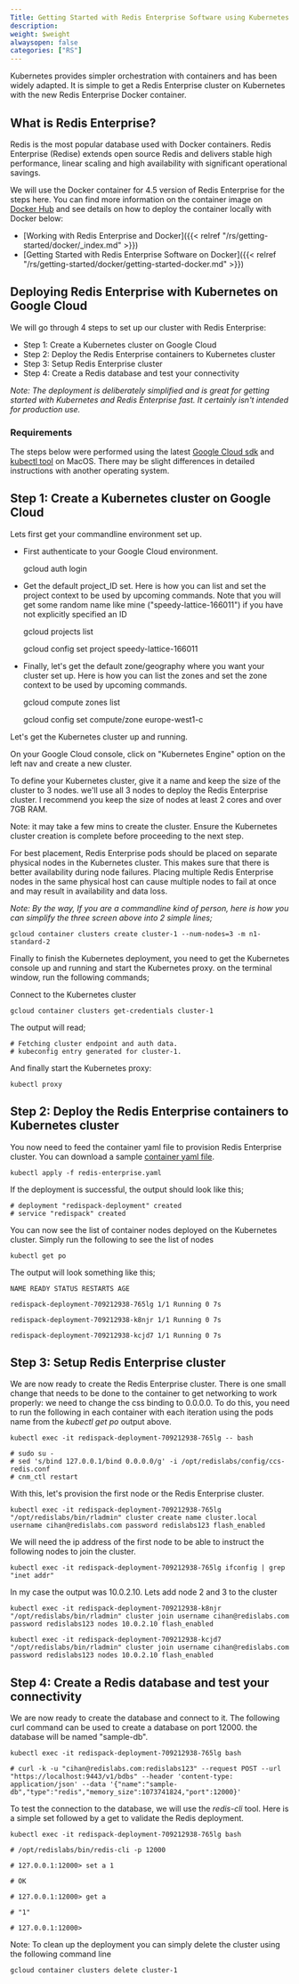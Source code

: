 ```yaml
---
Title: Getting Started with Redis Enterprise Software using Kubernetes
description:
weight: $weight
alwaysopen: false
categories: ["RS"]
---
```

Kubernetes provides simpler orchestration with containers and has been widely adapted. It is simple to get a Redis Enterprise cluster on Kubernetes with the new Redis Enterprise Docker container.

## What is Redis Enterprise?

Redis is the most popular database used with Docker containers. Redis Enterprise (Redise) extends open source Redis and delivers stable high performance, linear scaling and high availability with significant operational savings.

We will use the Docker container for 4.5 version of Redis Enterprise for the steps here. You can find more information on the container image on [Docker Hub](https://hub.docker.com/r/redislabs/redis/) and see details on how to deploy the container locally with Docker below:

-   [Working with Redis Enterprise and Docker]({{< relref "/rs/getting-started/docker/_index.md" >}})
-   [Getting Started with Redis Enterprise Software on Docker]({{< relref "/rs/getting-started/docker/getting-started-docker.md" >}})

## Deploying Redis Enterprise with Kubernetes on Google Cloud

We will go through 4 steps to set up our cluster with Redis Enterprise:

-   Step 1: Create a Kubernetes cluster on Google Cloud
-   Step 2: Deploy the Redis Enterprise containers to Kubernetes cluster
-   Step 3: Setup Redis Enterprise cluster
-   Step 4: Create a Redis database and test your connectivity

_Note: The deployment is deliberately simplified and is great for getting started with Kubernetes and Redis Enterprise fast. It certainly isn't intended for production use._

### Requirements

The steps below were performed using the latest [Google Cloud sdk](https://cloud.google.com/sdk/) and [kubectl tool](https://kubernetes.io/docs/tasks/kubectl/install/) on MacOS. There may be slight differences in detailed instructions with another operating system.

## Step 1: Create a Kubernetes cluster on Google Cloud

Lets first get your commandline environment set up.

-   First authenticate to your Google Cloud environment.

    gcloud auth login

-   Get the default project_ID set. Here is how you can list and set the project context to be used by upcoming commands. Note that you will get some random name like mine ("speedy-lattice-166011") if you have not explicitly specified an ID

    gcloud projects list

    gcloud config set project speedy-lattice-166011

-   Finally, let's get the default zone/geography where you want your cluster set up. Here is how you can list the zones and set the zone context to be used by upcoming commands.

    gcloud compute zones list

    gcloud config set compute/zone europe-west1-c

Let's get the Kubernetes cluster up and running.

On your Google Cloud console, click on "Kubernetes Engine" option on the left nav and create a new cluster.

<!-- Add image -->

To define your Kubernetes cluster, give it a name and keep the size of the cluster to 3 nodes. we'll use all 3 nodes to deploy the Redis Enterprise cluster. I recommend you keep the size of nodes at least 2 cores and over 7GB RAM.

<!-- Add image -->

Note: it may take a few mins to create the cluster. Ensure the Kubernetes cluster creation is complete before proceeding to the next step.

For best placement, Redis Enterprise pods should be placed on separate physical nodes in the Kubernetes cluster. This makes sure that there is better availability during node failures. Placing multiple Redis Enterprise nodes in the same physical host can cause multiple nodes to fail at once and may result in availability and data loss.

<!-- Add image -->

_Note: By the way, If you are a commandline kind of person, here is how you can simplify the three screen above into 2 simple lines;_

    gcloud container clusters create cluster-1 --num-nodes=3 -m n1-standard-2

Finally to finish the Kubernetes deployment, you need to get the Kubernetes console up and running and start the Kubernetes proxy. on the terminal window, run the following commands;

Connect to the Kubernetes cluster

    gcloud container clusters get-credentials cluster-1

The output will read;

    # Fetching cluster endpoint and auth data.
    # kubeconfig entry generated for cluster-1.

And finally start the Kubernetes proxy:

    kubectl proxy

## Step 2: Deploy the Redis Enterprise containers to Kubernetes cluster

You now need to feed the container yaml file to provision Redis Enterprise cluster. You can download a sample [container yaml file](https://docs.redislabs.com/latest/rs/getting-started/redis-enterprise.yaml).

    kubectl apply -f redis-enterprise.yaml

If the deployment is successful, the output should look like this;

    # deployment "redispack-deployment" created
    # service "redispack" created

You can now see the list of container nodes deployed on the Kubernetes cluster. Simply run the following to see the list of nodes

    kubectl get po

The output will look something like this;

    NAME READY STATUS RESTARTS AGE

    redispack-deployment-709212938-765lg 1/1 Running 0 7s

    redispack-deployment-709212938-k8njr 1/1 Running 0 7s

    redispack-deployment-709212938-kcjd7 1/1 Running 0 7s

## Step 3: Setup Redis Enterprise cluster

We are now ready to create the Redis Enterprise cluster. There is one small change that needs to be done to the container to get networking to work properly: we need to change the css binding to 0.0.0.0. To do this, you need to run the following in each container with each iteration using the pods name from the _kubectl get po_ output above.

    kubectl exec -it redispack-deployment-709212938-765lg -- bash

    # sudo su -
    # sed 's/bind 127.0.0.1/bind 0.0.0.0/g' -i /opt/redislabs/config/ccs-redis.conf
    # cnm_ctl restart

With this, let's provision the first node or the Redis Enterprise cluster.

    kubectl exec -it redispack-deployment-709212938-765lg "/opt/redislabs/bin/rladmin" cluster create name cluster.local username cihan@redislabs.com password redislabs123 flash_enabled

We will need the ip address of the first node to be able to instruct the following nodes to join the cluster.

    kubectl exec -it redispack-deployment-709212938-765lg ifconfig | grep "inet addr"

In my case the output was 10.0.2.10. Lets add node 2 and 3 to the cluster

    kubectl exec -it redispack-deployment-709212938-k8njr "/opt/redislabs/bin/rladmin" cluster join username cihan@redislabs.com password redislabs123 nodes 10.0.2.10 flash_enabled

    kubectl exec -it redispack-deployment-709212938-kcjd7 "/opt/redislabs/bin/rladmin" cluster join username cihan@redislabs.com password redislabs123 nodes 10.0.2.10 flash_enabled

## Step 4: Create a Redis database and test your connectivity

We are now ready to create the database and connect to it. The following curl command can be used to create a database on port 12000. the database will be named "sample-db".

    kubectl exec -it redispack-deployment-709212938-765lg bash

    # curl -k -u "cihan@redislabs.com:redislabs123" --request POST --url "https://localhost:9443/v1/bdbs" --header 'content-type: application/json' --data '{"name":"sample-db","type":"redis","memory_size":1073741824,"port":12000}'

To test the connection to the database, we will use the _redis-cli_ tool. Here is a simple set followed by a get to validate the Redis deployment.

    kubectl exec -it redispack-deployment-709212938-765lg bash

    # /opt/redislabs/bin/redis-cli -p 12000

    # 127.0.0.1:12000> set a 1

    # OK

    # 127.0.0.1:12000> get a

    # "1"

    # 127.0.0.1:12000>

Note: To clean up the deployment you can simply delete the cluster using the following command line

    gcloud container clusters delete cluster-1
